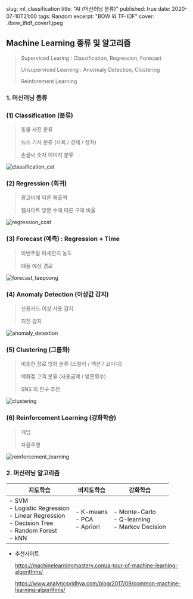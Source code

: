 slug: ml_classification
title: "AI (머신러닝 분류)"
published: true
date: 2020-07-10T21:00
tags: Random
excerpt: "BOW 와 TF-IDF"
cover: ./bow_tfidf_cover1.jpeg

## Machine Learning 종류 및 알고리즘

> Superviced Learing : Classification, Regression, Forecast
>
> Unsuperviced Learning : Anormaly Detection, Clustering
>
> Reinforement Learning



### 1. 머신러닝 종류

### (1) Classification (분류)

> 동물 사진 분류
>
> 뉴스 기사 분류 (사회 / 경제 / 정치)
>
> 손글씨 숫자 이미지 분류

![classification_cat](/Users/alasheep/dev/vue/blog/blog/2020/07/10/classification_cat.gif)

### (2) Regression (회귀)

> 광고비에 따른 매출액
>
> 웹사이트 방문 수에 따른 구매 비율

![regression_cost](/Users/alasheep/dev/vue/blog/blog/2020/07/10/regression_cost.png)

### (3) Forecast (예측) : Regression + Time

> 이번주말 미세먼지 농도
>
> 태풍 예상 경로



![forecast_taepoong](/Users/alasheep/dev/vue/blog/blog/2020/07/10/forecast_taepoong.png)



### (4) Anomaly Detection (이상값 감지)

> 신용카드 이상 사용 감지
>
> 지진 감지

![anomaly_detextion](/Users/alasheep/dev/vue/blog/blog/2020/07/10/anomaly_detextion.png)



### (5) Clustering (그룹화)

> 비슷한 장르 영화 분류 (스릴러 / 액션 / 코미디)
>
> 백화점 고객 분류 (사용금액 / 방문횟수)
>
> SNS 의 친구 추천

![clustering](/Users/alasheep/dev/vue/blog/blog/2020/07/10/clustering.png)



### (6) Reinforcement Learning (강화학습)

> 게임
>
> 자율주행

![reinforcement_learning](/Users/alasheep/dev/vue/blog/blog/2020/07/10/reinforcement_learning.png)

### 2. 머신러닝 알고리즘

| 지도학습                                                     | 비지도학습                          | 강화학습                                               |
| ------------------------------------------------------------ | ----------------------------------- | ------------------------------------------------------ |
| - SVM<br />- Logistic Regression<br />- Linear Regression<br />- Decision Tree<br />- Random Forest<br />- kNN | - K-means<br />- PCA<br />- Apriori | - Monte-Carlo<br />- Q-learning<br />- Markov Decision |

- 추천사이트

  https://machinelearningmastery.com/a-tour-of-machine-learning-algorithms/

  https://www.analyticsvidhya.com/blog/2017/09/common-machine-learning-algorithms/

  